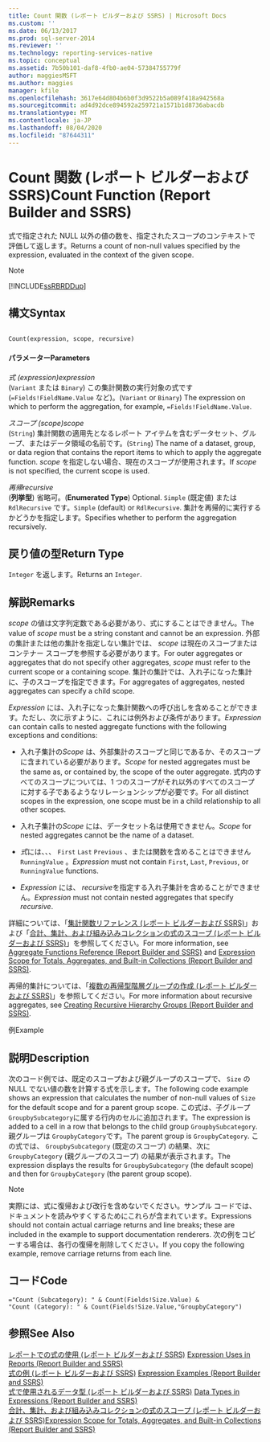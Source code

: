 ```yaml
---
title: Count 関数 (レポート ビルダーおよび SSRS) | Microsoft Docs
ms.custom: ''
ms.date: 06/13/2017
ms.prod: sql-server-2014
ms.reviewer: ''
ms.technology: reporting-services-native
ms.topic: conceptual
ms.assetid: 7b50b101-daf8-4fb0-ae04-57384755779f
author: maggiesMSFT
ms.author: maggies
manager: kfile
ms.openlocfilehash: 3617e64d804b6b0f3d9522b5a089f418a942568a
ms.sourcegitcommit: ad4d92dce894592a259721a1571b1d8736abacdb
ms.translationtype: MT
ms.contentlocale: ja-JP
ms.lasthandoff: 08/04/2020
ms.locfileid: "87644311"
---
```

# <a name="count-function-report-builder-and-ssrs"></a><span data-ttu-id="5abb2-102">Count 関数 (レポート ビルダーおよび SSRS)</span><span class="sxs-lookup"><span data-stu-id="5abb2-102">Count Function (Report Builder and SSRS)</span></span>
  <span data-ttu-id="5abb2-103">式で指定された NULL 以外の値の数を、指定されたスコープのコンテキストで評価して返します。</span><span class="sxs-lookup"><span data-stu-id="5abb2-103">Returns a count of non-null values specified by the expression, evaluated in the context of the given scope.</span></span>  
  
> [!NOTE]  
>  [!INCLUDE[ssRBRDDup](../../includes/ssrbrddup-md.md)]  
  
## <a name="syntax"></a><span data-ttu-id="5abb2-104">構文</span><span class="sxs-lookup"><span data-stu-id="5abb2-104">Syntax</span></span>  
  
```  
  
Count(expression, scope, recursive)  
```  
  
#### <a name="parameters"></a><span data-ttu-id="5abb2-105">パラメーター</span><span class="sxs-lookup"><span data-stu-id="5abb2-105">Parameters</span></span>  
 <span data-ttu-id="5abb2-106">*式 (expression)*</span><span class="sxs-lookup"><span data-stu-id="5abb2-106">*expression*</span></span>  
 <span data-ttu-id="5abb2-107">(`Variant` または `Binary`) この集計関数の実行対象の式です (`=Fields!FieldName.Value` など)。</span><span class="sxs-lookup"><span data-stu-id="5abb2-107">(`Variant` or `Binary`) The expression on which to perform the aggregation, for example, `=Fields!FieldName.Value`.</span></span>  
  
 <span data-ttu-id="5abb2-108">*スコープ (scope)*</span><span class="sxs-lookup"><span data-stu-id="5abb2-108">*scope*</span></span>  
 <span data-ttu-id="5abb2-109">(`String`) 集計関数の適用先となるレポート アイテムを含むデータセット、グループ、またはデータ領域の名前です。</span><span class="sxs-lookup"><span data-stu-id="5abb2-109">(`String`) The name of a dataset, group, or data region that contains the report items to which to apply the aggregate function.</span></span> <span data-ttu-id="5abb2-110">*scope* を指定しない場合、現在のスコープが使用されます。</span><span class="sxs-lookup"><span data-stu-id="5abb2-110">If *scope* is not specified, the current scope is used.</span></span>  
  
 <span data-ttu-id="5abb2-111">*再帰*</span><span class="sxs-lookup"><span data-stu-id="5abb2-111">*recursive*</span></span>  
 <span data-ttu-id="5abb2-112">(**列挙型**) 省略可。</span><span class="sxs-lookup"><span data-stu-id="5abb2-112">(**Enumerated Type**) Optional.</span></span> <span data-ttu-id="5abb2-113">`Simple` (既定値) または `RdlRecursive` です。</span><span class="sxs-lookup"><span data-stu-id="5abb2-113">`Simple` (default) or `RdlRecursive`.</span></span> <span data-ttu-id="5abb2-114">集計を再帰的に実行するかどうかを指定します。</span><span class="sxs-lookup"><span data-stu-id="5abb2-114">Specifies whether to perform the aggregation recursively.</span></span>  
  
## <a name="return-type"></a><span data-ttu-id="5abb2-115">戻り値の型</span><span class="sxs-lookup"><span data-stu-id="5abb2-115">Return Type</span></span>  
 <span data-ttu-id="5abb2-116">`Integer` を返します。</span><span class="sxs-lookup"><span data-stu-id="5abb2-116">Returns an `Integer`.</span></span>  
  
## <a name="remarks"></a><span data-ttu-id="5abb2-117">解説</span><span class="sxs-lookup"><span data-stu-id="5abb2-117">Remarks</span></span>  
 <span data-ttu-id="5abb2-118">*scope* の値は文字列定数である必要があり、式にすることはできません。</span><span class="sxs-lookup"><span data-stu-id="5abb2-118">The value of *scope* must be a string constant and cannot be an expression.</span></span> <span data-ttu-id="5abb2-119">外部の集計または他の集計を指定しない集計では、 *scope* は現在のスコープまたはコンテナー スコープを参照する必要があります。</span><span class="sxs-lookup"><span data-stu-id="5abb2-119">For outer aggregates or aggregates that do not specify other aggregates, *scope* must refer to the current scope or a containing scope.</span></span> <span data-ttu-id="5abb2-120">集計の集計では、入れ子になった集計に、子のスコープを指定できます。</span><span class="sxs-lookup"><span data-stu-id="5abb2-120">For aggregates of aggregates, nested aggregates can specify a child scope.</span></span>  
  
 <span data-ttu-id="5abb2-121">*Expression* には、入れ子になった集計関数への呼び出しを含めることができます。ただし、次に示すように、これには例外および条件があります。</span><span class="sxs-lookup"><span data-stu-id="5abb2-121">*Expression* can contain calls to nested aggregate functions with the following exceptions and conditions:</span></span>  
  
-   <span data-ttu-id="5abb2-122">入れ子集計の*Scope* は、外部集計のスコープと同じであるか、そのスコープに含まれている必要があります。</span><span class="sxs-lookup"><span data-stu-id="5abb2-122">*Scope* for nested aggregates must be the same as, or contained by, the scope of the outer aggregate.</span></span> <span data-ttu-id="5abb2-123">式内のすべてのスコープについては、1 つのスコープがそれ以外のすべてのスコープに対する子であるようなリレーションシップが必要です。</span><span class="sxs-lookup"><span data-stu-id="5abb2-123">For all distinct scopes in the expression, one scope must be in a child relationship to all other scopes.</span></span>  
  
-   <span data-ttu-id="5abb2-124">入れ子集計の*Scope* には、データセット名は使用できません。</span><span class="sxs-lookup"><span data-stu-id="5abb2-124">*Scope* for nested aggregates cannot be the name of a dataset.</span></span>  
  
-   <span data-ttu-id="5abb2-125">*式*には、、、 `First` `Last` `Previous` 、または関数を含めることはできません `RunningValue` 。</span><span class="sxs-lookup"><span data-stu-id="5abb2-125">*Expression* must not contain `First`, `Last`, `Previous`, or `RunningValue` functions.</span></span>  
  
-   <span data-ttu-id="5abb2-126">*Expression* には、 *recursive*を指定する入れ子集計を含めることができません。</span><span class="sxs-lookup"><span data-stu-id="5abb2-126">*Expression* must not contain nested aggregates that specify *recursive*.</span></span>  
  
 <span data-ttu-id="5abb2-127">詳細については、「[集計関数リファレンス &#40;レポート ビルダーおよび SSRS&#41;](report-builder-functions-aggregate-functions-reference.md)」および「[合計、集計、および組み込みコレクションの式のスコープ &#40;レポート ビルダーおよび SSRS&#41;](expression-scope-for-totals-aggregates-and-built-in-collections.md)」を参照してください。</span><span class="sxs-lookup"><span data-stu-id="5abb2-127">For more information, see [Aggregate Functions Reference &#40;Report Builder and SSRS&#41;](report-builder-functions-aggregate-functions-reference.md) and [Expression Scope for Totals, Aggregates, and Built-in Collections &#40;Report Builder and SSRS&#41;](expression-scope-for-totals-aggregates-and-built-in-collections.md).</span></span>  
  
 <span data-ttu-id="5abb2-128">再帰的集計については、「[複数の再帰型階層グループの作成 &#40;レポート ビルダーおよび SSRS&#41;](creating-recursive-hierarchy-groups-report-builder-and-ssrs.md)」を参照してください。</span><span class="sxs-lookup"><span data-stu-id="5abb2-128">For more information about recursive aggregates, see [Creating Recursive Hierarchy Groups &#40;Report Builder and SSRS&#41;](creating-recursive-hierarchy-groups-report-builder-and-ssrs.md).</span></span>  
  
 <span data-ttu-id="5abb2-129">例</span><span class="sxs-lookup"><span data-stu-id="5abb2-129">Example</span></span>  
  
## <a name="description"></a><span data-ttu-id="5abb2-130">説明</span><span class="sxs-lookup"><span data-stu-id="5abb2-130">Description</span></span>  
 <span data-ttu-id="5abb2-131">次のコード例では、既定のスコープおよび親グループのスコープで、 `Size` の NULL でない値の数を計算する式を示します。</span><span class="sxs-lookup"><span data-stu-id="5abb2-131">The following code example shows an expression that calculates the number of non-null values of `Size` for the default scope and for a parent group scope.</span></span> <span data-ttu-id="5abb2-132">この式は、子グループ `GroupbySubcategory`に属する行内のセルに追加されます。</span><span class="sxs-lookup"><span data-stu-id="5abb2-132">The expression is added to a cell in a row that belongs to the child group `GroupbySubcategory`.</span></span> <span data-ttu-id="5abb2-133">親グループは `GroupbyCategory`です。</span><span class="sxs-lookup"><span data-stu-id="5abb2-133">The parent group is `GroupbyCategory`.</span></span> <span data-ttu-id="5abb2-134">この式では、 `GroupbySubcategory` (既定のスコープ) の結果、次に `GroupbyCategory` (親グループのスコープ) の結果が表示されます。</span><span class="sxs-lookup"><span data-stu-id="5abb2-134">The expression displays the results for `GroupbySubcategory` (the default scope) and then for `GroupbyCategory` (the parent group scope).</span></span>  
  
> [!NOTE]  
>  <span data-ttu-id="5abb2-135">実際には、式に復帰および改行を含めないでください。サンプル コードでは、ドキュメントを読みやすくするためにこれらが含まれています。</span><span class="sxs-lookup"><span data-stu-id="5abb2-135">Expressions should not contain actual carriage returns and line breaks; these are included in the example to support documentation renderers.</span></span> <span data-ttu-id="5abb2-136">次の例をコピーする場合は、各行の復帰を削除してください。</span><span class="sxs-lookup"><span data-stu-id="5abb2-136">If you copy the following example, remove carriage returns from each line.</span></span>  
  
## <a name="code"></a><span data-ttu-id="5abb2-137">コード</span><span class="sxs-lookup"><span data-stu-id="5abb2-137">Code</span></span>  
  
```  
="Count (Subcategory): " & Count(Fields!Size.Value) &   
"Count (Category): " & Count(Fields!Size.Value,"GroupbyCategory")  
```  
  
## <a name="see-also"></a><span data-ttu-id="5abb2-138">参照</span><span class="sxs-lookup"><span data-stu-id="5abb2-138">See Also</span></span>  
 <span data-ttu-id="5abb2-139">[レポートでの式の使用 (レポート ビルダーおよび SSRS)](expression-uses-in-reports-report-builder-and-ssrs.md) </span><span class="sxs-lookup"><span data-stu-id="5abb2-139">[Expression Uses in Reports &#40;Report Builder and SSRS&#41;](expression-uses-in-reports-report-builder-and-ssrs.md) </span></span>  
 <span data-ttu-id="5abb2-140">[式の例 (レポート ビルダーおよび SSRS)](expression-examples-report-builder-and-ssrs.md) </span><span class="sxs-lookup"><span data-stu-id="5abb2-140">[Expression Examples &#40;Report Builder and SSRS&#41;](expression-examples-report-builder-and-ssrs.md) </span></span>  
 <span data-ttu-id="5abb2-141">[式で使用されるデータ型 &#40;レポート ビルダーおよび SSRS&#41;](expressions-report-builder-and-ssrs.md) </span><span class="sxs-lookup"><span data-stu-id="5abb2-141">[Data Types in Expressions &#40;Report Builder and SSRS&#41;](expressions-report-builder-and-ssrs.md) </span></span>  
 [<span data-ttu-id="5abb2-142">合計、集計、および組み込みコレクションの式のスコープ (レポート ビルダーおよび SSRS)</span><span class="sxs-lookup"><span data-stu-id="5abb2-142">Expression Scope for Totals, Aggregates, and Built-in Collections &#40;Report Builder and SSRS&#41;</span></span>](expression-scope-for-totals-aggregates-and-built-in-collections.md)  
  
  
